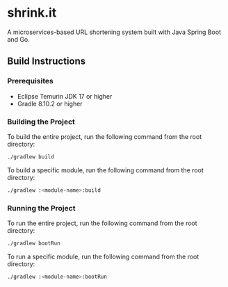 # shrink.it

A microservices-based URL shortening system built with Java Spring Boot and Go.

## Build Instructions
### Prerequisites

- Eclipse Temurin JDK 17 or higher
- Gradle 8.10.2 or higher

### Building the Project
To build the entire project, run the following command from the root directory:
```bash
./gradlew build
```

To build a specific module, run the following command from the root directory:
```bash
./gradlew :<module-name>:build
```

### Running the Project
To run the entire project, run the following command from the root directory:
```bash
./gradlew bootRun
```
To run a specific module, run the following command from the root directory:
```bash
./gradlew :<module-name>:bootRun
```
